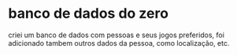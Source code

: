 # banco de dados do zero
criei um banco de dados com pessoas e seus jogos preferidos, foi adicionado tambem outros dados da pessoa, como localização, etc.
